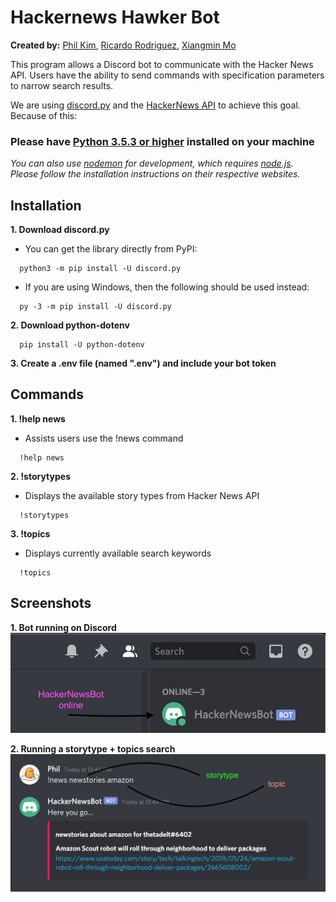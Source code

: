 # Hackernews Hawker Bot

**Created by:** [Phil Kim](https://github.com/socolorphil), [Ricardo Rodriguez](https://github.com/RicardoR22), [Xiangmin Mo](https://github.com/mxmsunny)

This program allows a Discord bot to communicate with the Hacker News API. Users have the ability to send commands with specification parameters to narrow search results.

We are using [discord.py](https://discordpy.readthedocs.io/en/latest/index.html) and the [HackerNews API](https://github.com/HackerNews/API) to achieve this goal.
Because of this:

### Please have [Python 3.5.3 or higher](https://www.python.org/downloads/) installed on your machine

_You can also use [nodemon](https://nodemon.io/) for development, which requires [node.js](https://nodejs.org/en/).  
Please follow the installation instructions on their respective websites._

## Installation

**1. Download discord.py**

- You can get the library directly from PyPI:

```
  python3 -m pip install -U discord.py
```

- If you are using Windows, then the following should be used instead:

```
  py -3 -m pip install -U discord.py
```

**2. Download python-dotenv**

```
  pip install -U python-dotenv
```

**3. Create a .env file (named ".env") and include your bot token**

## Commands

**1. !help news**

- Assists users use the !news command

```
  !help news
```

**2. !storytypes**

- Displays the available story types from Hacker News API

```
  !storytypes
```

**3. !topics**

- Displays currently available search keywords

```
  !topics
```

## Screenshots

**1. Bot running on Discord**
![](/screenshots/bot.png)

**2. Running a storytype + topics search**
![](/screenshots/command.png)
